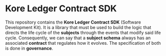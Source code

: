 # Kore Ledger Contract SDK

This repository contains the **Kore Ledger Contract SDK** (Software Development Kit). It is a library that must be used to build the logic that directs the life cycle of the **subjects** through the events that modify said life cycle. Consequently, we can say that a **subject schema** always has an associated **contract** that regulates how it evolves. The specification of both is done in **governance**.
